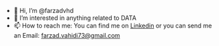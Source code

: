 - 👋 Hi, I’m @farzadvhd
- 👀 I’m interested in anything related to DATA
- 📫 How to reach me: You can find me on [Linkedin](https://www.linkedin.com/in/farzadvahidi/) or you can send me an Email: farzad.vahidi73@gmail.com

<!---
farzadvhd/farzadvhd is a ✨ special ✨ repository because its `README.md` (this file) appears on your GitHub profile.
You can click the Preview link to take a look at your changes.
--->
